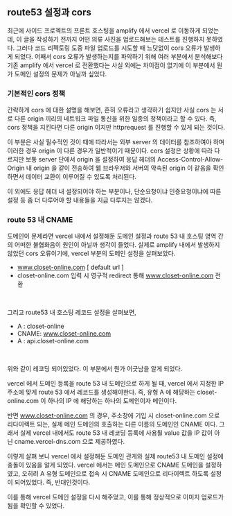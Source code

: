 ## route53 설정과 cors

최근에 사이드 프로젝트의 프론트 호스팅을 amplify 에서 vercel 로 이동하게 되었는데, 이 글을 작성하기 전까지 어떤 의류 사진을 업로드해보는 테스트를 진행하지 못하였다. 그러다 코드 리펙토링 도중 파일 업로드를 시도할 때 느닷없이 cors 오류가 발생하게 되었다. 어째서 cors 오류가 발생하는지를 파악하기 위해 여러 부분에서 분석해보다 기존 amplify 에서 vercel 로 전환했다는 사실 외에는 차이점이 없기에 이 부분에서 뭔가 도메인 설정의 문제가 아닐까 싶었다. <br />

### 기본적인 cors 정책

간략하게 cors 에 대한 설명을 해보면, 흔히 오류라고 생각하기 쉽지만 사실 cors 는 서로 다른 origin 끼리의 네트워크 파일 통신을 위한 일종의 정책이라고 할 수 있다. 즉, cors 정책을 지킨다면 다른 origin 이지만 httprequest 를 진행할 수 있게 되는 것이다. <br />

이 부분은 사실 필수적인 것이 때에 따라서는 외부 server 의 데이터를 참조하여야 하며 이러한 경우 origin 이 다른 경우가 일반적이기 때문이다. cors 설정은 상황에 따라 다르지만 보통 server 단에서 origin 을 설정하여 응답 헤더의 Access-Control-Allow-Origin 내 origin 을 같이 전송하여 웹 브라우저와 서버의 약속된 origin 이 같음을 확인하면서 데이터 교환이 이루어질 수 있도록 처리된다. <br />

이 외에도 응답 헤더 내 설정되어야 하는 부분이나, 단순요청이냐 인증요청이냐에 따른 설정 등 좀 더 다루어야 할 내용들을 지금 다루지는 않겠다.

### route 53 내 CNAME

도메인이 문제라면 vercel 내에서 설정해둔 도메인 설정과 route 53 내 호스팅 영역 간의 어떠한 불협화음이 원인이 아닐까 생각이 들었다. 실제로 amplify 내에서 발생하지 않았던 cors 오류이기에, vercel 부분의 도메인 설정을 살펴보았다. <br />

- www.closet-online.com [ default url ]
- closet-online.com 입력 시 영구적 redirect 통해 www.closet-online.com 전환

<br />

그리고 route53 내 호스팅 레코드 설정을 살펴보면, <br />

- A : closet-online
- CNAME: www.closet-online.com
- A : api.closet-online.com

<br />

위와 같이 레코딩 되어있었다. 이 부분에서 뭔가 어긋남을 알게 되었다. <br />

vercel 에서 도메인 등록을 route 53 내 도메인으로 하게 될 때, vercel 에서 지정한 IP 주소에 맞게 route 53 에서 레코드를 생성해야한다. 즉, 유형 A 에 해당하는 closet-online.com 이 하나의 IP 에 해당하는 하나의 도메인이자 메인이다. <br />

반면 www.closet-online.com 의 경우, 주소창에 기입 시 closet-online.com 으로 리다이렉트 되는, 실제 메인 도메인의 호출하는 다른 이름의 도메인인 CNAME 이다. 그래서 실제 vercel 내에서도 route 53 내 레코딩 등록에 사용될 value 값을 IP 값이 아닌 cname.vercel-dns.com 으로 제공하였다. <br />

이렇게 살펴 보니 vercel 에서 설정해둔 도메인 관게와 실제 route53 내 도메인 설정에 충돌이 있음을 알게 되었다. vercel 에서는 메인 도메인으로 CNAME 도메인을 설정하였고, 오히려 A 유형 도메인으로 접속 시 CNAME 도메인으로 리다이렉트 하도록 설정이 되어있었다. 즉, 반대인것이다. <br />

이를 통해 vercel 도메인 설정을 다시 해주었고, 이를 통해 정상적으로 이미지 업로드가 됨을 확인할 수 있었다.
